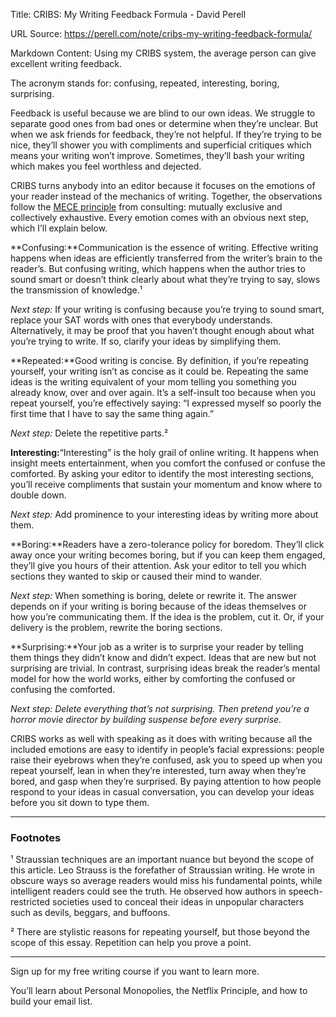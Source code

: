 Title: CRIBS: My Writing Feedback Formula - David Perell

URL Source: https://perell.com/note/cribs-my-writing-feedback-formula/

Markdown Content:
Using my CRIBS system, the average person can give excellent writing feedback.

The acronym stands for: confusing, repeated, interesting, boring, surprising.

Feedback is useful because we are blind to our own ideas. We struggle to separate good ones from bad ones or determine when they’re unclear. But when we ask friends for feedback, they’re not helpful. If they’re trying to be nice, they’ll shower you with compliments and superficial critiques which means your writing won’t improve. Sometimes, they’ll bash your writing which makes you feel worthless and dejected.

CRIBS turns anybody into an editor because it focuses on the emotions of your reader instead of the mechanics of writing. Together, the observations follow the [MECE principle](https://en.wikipedia.org/wiki/MECE_principle) from consulting: mutually exclusive and collectively exhaustive. Every emotion comes with an obvious next step, which I’ll explain below.

**Confusing:**Communication is the essence of writing. Effective writing happens when ideas are efficiently transferred from the writer’s brain to the reader’s. But confusing writing, which happens when the author tries to sound smart or doesn’t think clearly about what they’re trying to say, slows the transmission of knowledge.¹

_Next step:_ If your writing is confusing because you’re trying to sound smart, replace your SAT words with ones that everybody understands. Alternatively, it may be proof that you haven’t thought enough about what you’re trying to write. If so, clarify your ideas by simplifying them.

**Repeated:**Good writing is concise. By definition, if you’re repeating yourself, your writing isn’t as concise as it could be. Repeating the same ideas is the writing equivalent of your mom telling you something you already know, over and over again. It’s a self-insult too because when you repeat yourself, you’re effectively saying: “I expressed myself so poorly the first time that I have to say the same thing again.”

_Next step:_ Delete the repetitive parts.²

**Interesting:**“Interesting” is the holy grail of online writing. It happens when insight meets entertainment, when you comfort the confused or confuse the comforted. By asking your editor to identify the most interesting sections, you’ll receive compliments that sustain your momentum and know where to double down.

_Next step:_ Add prominence to your interesting ideas by writing more about them.

**Boring:**Readers have a zero-tolerance policy for boredom. They’ll click away once your writing becomes boring, but if you can keep them engaged, they’ll give you hours of their attention. Ask your editor to tell you which sections they wanted to skip or caused their mind to wander.

_Next step:_ When something is boring, delete or rewrite it. The answer depends on if your writing is boring because of the ideas themselves or how you’re communicating them. If the idea is the problem, cut it. Or, if your delivery is the problem, rewrite the boring sections.

**Surprising:**Your job as a writer is to surprise your reader by telling them things they didn’t know and didn’t expect. Ideas that are new but not surprising are trivial. In contrast, surprising ideas break the reader’s mental model for how the world works, either by comforting the confused or confusing the comforted.

_Next step: Delete everything that’s not surprising. Then pretend you’re a horror movie director by building suspense before every surprise._

CRIBS works as well with speaking as it does with writing because all the included emotions are easy to identify in people’s facial expressions: people raise their eyebrows when they’re confused, ask you to speed up when you repeat yourself, lean in when they’re interested, turn away when they’re bored, and gasp when they’re surprised. By paying attention to how people respond to your ideas in casual conversation, you can develop your ideas before you sit down to type them.

* * *

### Footnotes

¹ Straussian techniques are an important nuance but beyond the scope of this article. Leo Strauss is the forefather of Straussian writing. He wrote in obscure ways so average readers would miss his fundamental points, while intelligent readers could see the truth. He observed how authors in speech-restricted societies used to conceal their ideas in unpopular characters such as devils, beggars, and buffoons.

² There are stylistic reasons for repeating yourself, but those beyond the scope of this essay. Repetition can help you prove a point.

* * *

Sign up for my free writing course if you want to learn more.

You’ll learn about Personal Monopolies, the Netflix Principle, and how to build your email list.

​

